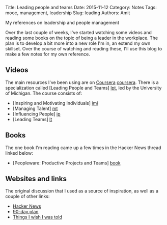 Title: Leading people and teams
Date: 2015-11-12
Category: Notes
Tags: mooc, management, leadership
Slug: leading
Authors: Amit

My references on leadership and people management

Over the last couple of weeks, I've started watching some videos and reading some books on the topic of being a leader in the workplace. The plan is to develop a bit more into a new role I'm in, an extend my own skillset. Over the course of watching and reading these, I'll use this blog to make a few notes for my own reference.

## Videos
The main resources I've been using are on [Coursera] [coursera]. There is a specialization called [Leading People and Teams] [lpt], led by the University of Michigan. The course consists of: 

* [Inspiring and Motivating Individuals] [imi]
* [Managing Talent] [mt]
* [Influencing People] [ip]
* [Leading Teams] [lt]

## Books
The one book I'm reading came up a few times in the Hacker News thread linked below:

* [Peopleware: Productive Projects and Teams] [book]

## Websites and links

The original discussion that I used as a source of inspiration, as well as a couple of other links:

* [Hacker News](//news.ycombinator.com/item?id=10395046)
* [90-day plan](//firstround.com/review/this-90-day-plan-turns-engineers-into-remarkable-managers/)
* [Things I wish I was told](//fractio.nl/management/)


[coursera]: //www.coursera.org/
[lpt]: //www.coursera.org/specializations/leading-teams
[imi]: //www.coursera.org/learn/motivate-people-teams
[mt]: //www.coursera.org/learn/managing-talent
[ip]: //www.coursera.org/learn/influencing-people/
[lt]: //www.coursera.org/learn/leading-teams/
[book]: //www.amazon.co.uk/dp/0932633439